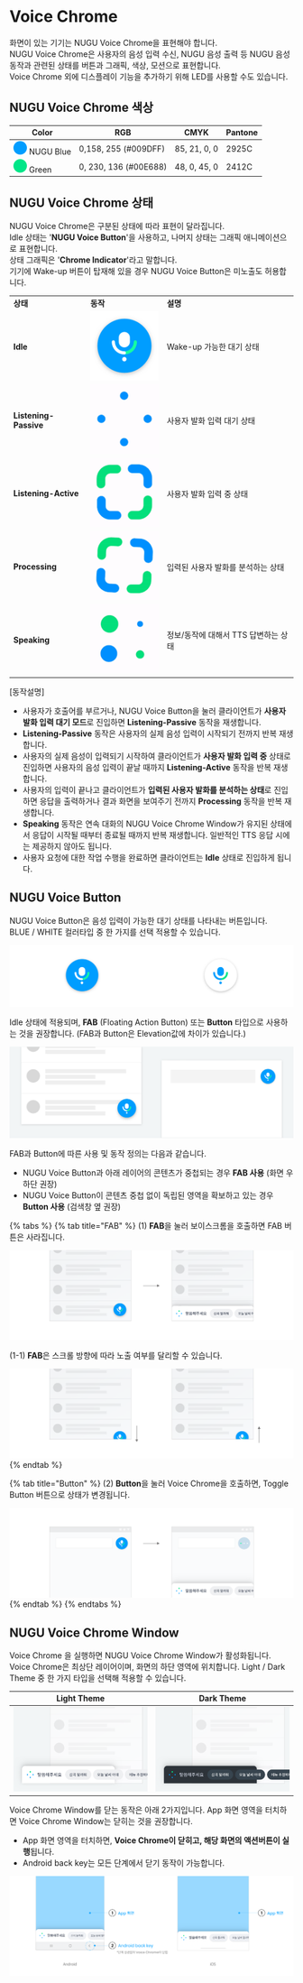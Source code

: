 # Voice Chrome

화면이 있는 기기는 NUGU Voice Chrome을 표현해야 합니다.\
NUGU Voice Chrome은 사용자의 음성 입력 수신, NUGU 음성 출력 등 NUGU 음성 동작과 관련된 상태를 버튼과 그래픽, 색상, 모션으로 표현합니다.\
Voice Chrome 외에 디스플레이 기능을 추가하기 위해 LED를 사용할 수도 있습니다.

## **NUGU Voice Chrome 색상**

| Color                                                                                           | RGB                   | CMYK         | Pantone |
| ----------------------------------------------------------------------------------------------- | --------------------- | ------------ | ------- |
| ![](../../.gitbook/assets/voice-chrome-01.png) NUGU Blue | 0,158, 255 (#009DFF)  | 85, 21, 0, 0 | 2925C   |
| ![](../../.gitbook/assets/voice-chrome-02.png) Green                                       | 0, 230, 136 (#00E688) | 48, 0, 45, 0 | 2412C   |

## **NUGU Voice Chrome 상태**

NUGU Voice Chrome은 구분된 상태에 따라 표현이 달라집니다.\
Idle 상태는 '**NUGU Voice Button**'을 사용하고, 나머지 상태는 그래픽 애니메이션으로 표현합니다.\
상태 그래픽은 '**Chrome Indicator**'라고 말합니다.\
기기에 Wake-up 버튼이 탑재해 있을 경우 NUGU Voice Button은 미노출도 허용합니다.

|                       |                                                              |                        |
| --------------------- | ------------------------------------------------------------ | ---------------------- |
| **상태**                | **동작**                                                       | **설명**                 |
| **Idle**              | ![](../../.gitbook/assets/voice-chrome-03.png)               | Wake-up 가능한 대기 상태      |
| **Listening-Passive** | ![](../../.gitbook/assets/voice-chrome-04.gif) | 사용자 발화 입력 대기 상태        |
| **Listening-Active**  | ![](../../.gitbook/assets/voice-chrome-05.gif)  | 사용자 발화 입력 중 상태         |
| **Processing**        | ![](../../.gitbook/assets/voice-chrome-06.gif)         | 입력된 사용자 발화를 분석하는 상태    |
| **Speaking**          | ![](../../.gitbook/assets/voice-chrome-07.gif)           | 정보/동작에 대해서 TTS 답변하는 상태 |

\[동작설명]

* 사용자가 호출어를 부르거나, NUGU Voice Button을 눌러 클라이언트가 **사용자 발화 입력 대기 모드**로 진입하면 **Listening-Passive** 동작을 재생합니다.
* **Listening-Passive** 동작은 사용자의 실제 음성 입력이 시작되기 전까지 반복 재생합니다.
* 사용자의 실제 음성이 입력되기 시작하여 클라이언트가 **사용자 발화 입력 중** 상태로 진입하면 사용자의 음성 입력이 끝날 때까지 **Listening-Active** 동작을 반복 재생합니다.
* 사용자의 입력이 끝나고 클라이언트가 **입력된 사용자 발화를 분석하는 상태**로 진입하면 응답을 출력하거나 결과 화면을 보여주기 전까지 **Processing** 동작을 반복 재생합니다.
* **Speaking** 동작은 연속 대화의 NUGU Voice Chrome Window가 유지된 상태에서 응답이 시작될 때부터 종료될 때까지 반복 재생합니다. 일반적인 TTS 응답 시에는 제공하지 않아도 됩니다.
* 사용자 요청에 대한 작업 수행을 완료하면 클라이언트는 **Idle** 상태로 진입하게 됩니다.

## **NUGU Voice Button**

NUGU Voice Button은 음성 입력이 가능한 대기 상태를 나타내는 버튼입니다.\
BLUE / WHITE 컬러타입 중 한 가지를 선택 적용할 수 있습니다.

![(좌) BLUE / (우) WHITE](../../.gitbook/assets/voice-chrome-08.png)

Idle 상태에 적용되며, **FAB** (Floating Action Button) 또는 **Button** 타입으로 사용하는 것을 권장합니다. (FAB과 Button은 Elevation값에 차이가 있습니다.)

![(1) FAB / (2) Button](../../.gitbook/assets/voice-chrome-09.png)

FAB과 Button에 따른 사용 및 동작 정의는 다음과 같습니다.

* NUGU Voice Button과 아래 레이어의 콘텐츠가 중첩되는 경우 **FAB 사용** (화면 우하단 권장)
* NUGU Voice Button이 콘텐츠 중첩 없이 독립된 영역을 확보하고 있는 경우 **Button 사용** (검색창 옆 권장)

{% tabs %}
{% tab title="FAB" %}
(1) **FAB**을 눌러 보이스크롬을 호출하면 FAB 버튼은 사라집니다.

![](../../.gitbook/assets/voice-chrome-10.png)

(1-1) **FAB**은 스크롤 방향에 따라 노출 여부를 달리할 수 있습니다.

![(좌) Scroll down / (우) Scroll up (세로 스크롤이 있는 디바이스에 적용 가능)](../../.gitbook/assets/voice-chrome-11.png)
{% endtab %}

{% tab title="Button" %}
(2) **Button**을 눌러 Voice Chrome을 호출하면, Toggle Button 버튼으로 상태가 변경됩니다.

![Toggle Button은 투명도가 적용된 Container에 도트 애니메이션이 적용됩니다.](../../.gitbook/assets/voice-chrome-12.png)
{% endtab %}
{% endtabs %}

## **NUGU Voice Chrome Window**

Voice Chrome 을 실행하면 NUGU Voice Chrome Window가 활성화됩니다. Voice Chrome은 최상단 레이어이며, 화면의 하단 영역에 위치합니다. Light / Dark Theme 중 한 가지 타입을 선택해 적용할 수 있습니다.

| Light Theme                                                    | Dark Theme                                               |
| -------------------------------------------------------------- | -------------------------------------------------------- |
| ![](../../.gitbook/assets/voice-chrome-13.png) | ![](../../.gitbook/assets/voice-chrome-14.png) |

Voice Chrome Window를 닫는 동작은 아래 2가지입니다. App 화면 영역을 터치하면 Voice Chrome Window는 닫히는 것을 권장합니다.

* App 화면 영역을 터치하면, **Voice Chrome이 닫히고, 해당 화면의 액션버튼이 실행**됩니다.
* Android back key는 모든 단계에서 닫기 동작이 가능합니다.

![(1) App 화면 닫기는 Listening-Passive/Listening-Active 단계에서 작동됩니다. (Processing은 닫기 동작 하지 않음)](../../.gitbook/assets/voice-chrome-15.png)
